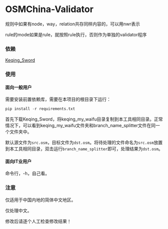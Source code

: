 # OSMChina-Validator

规则中如果有node，way，relation共存同样内容的，可以用nwr表示

rule的mode如果是rule，就按照rule执行，否则作为单独的validator程序

### 依赖

[Keqing_Sword](https://github.com/OSMChina/OSMChina-Keqing_Sword)

### 使用

#### 面向一般用户

需要安装前置依赖库，需要在本项目的根目录下运行：

```python
pip install -r requirements.txt
```

首先下载Keqing_Sword，将keqing_my_waifu目录复制到本工具相同目录。正常情况下，可以看到keqing_my_waifu文件夹和branch_name_splitter文件在同一个文件夹中。

默认源文件为`src.osm`，目标文件为`dst.osm`。将待处理的文件命名为`src.osm`放置到本工具相同目录，双击运行`branch_name_splitter`即可，处理结果为`dst.osm`。

#### 面向IT业用户

命令行，-h，自己看。

### 注意

仅适用于中国内地的简体中文地区。

仅处理中文。

修改后请逐个人工检查修改结果！
